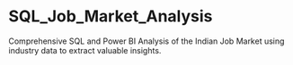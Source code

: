 # SQL_Job_Market_Analysis
Comprehensive SQL and Power BI Analysis of the Indian Job Market using industry data to extract valuable insights.
